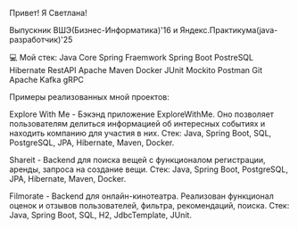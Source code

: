 Привет! Я Светлана!

Выпускник ВШЭ(Бизнес-Информатика)'16 и Яндекс.Практикума(java-разработчик)'25

💻 Мой стек:
Java Core Spring Fraemwork Spring Boot PostreSQL Hibernate RestAPI Apache Maven Docker JUnit Mockito Postman Git Apache Kafka gRPC

Примеры реализованных мной проектов:


Explore With Me - Бэкэнд приложение ExploreWithMe. Оно позволяет пользователям делиться информацией об интересных событиях и находить компанию для участия в них.
Стек: Java, Spring Boot, SQL, PostgreSQL, JPA, Hibernate, Maven, Docker.

Shareit - Backend для поиска вещей с функционалом регистрации, аренды, запроса на создание вещи.
Стек: Java, Spring Boot, PostgreSQL, JPA, Hibernate, Maven, Docker.

Filmorate - Backend для онлайн-кинотеатра. Реализован функционал оценок и отзывов пользователей, фильтра, рекомендаций, поиска.
Стек: Java, Spring Boot, SQL, H2, JdbcTemplate, JUnit.
